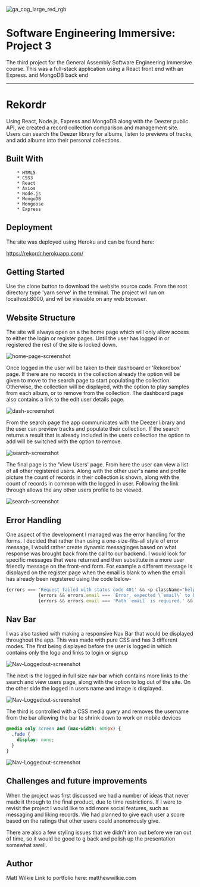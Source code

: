 ![ga_cog_large_red_rgb](https://cloud.githubusercontent.com/assets/40461/8183776/469f976e-1432-11e5-8199-6ac91363302b.png)

# Software Engineering Immersive: Project 3

The third project for the General Assembly Software Engineering Immersive course. This was a full-stack application using a React front end with an Express. and MongoDB back end 

---

# Rekordr

Using  React, Node.js, Express and MongoDB along with the Deezer public API, we created a record collection comparison and management site. Users can search the Deezer library for albums, listen to previews of tracks, and add albums into their personal collections. 

## Built With	

		* HTML5
		* CSS3
		* React
		* Axios
		* Node.js
		* MongoDB
		* Mongoose
		* Express

## Deployment

The site was deployed using Heroku and can be found here:

https://rekordr.herokuapp.com/

## Getting Started

Use the clone button to download the website source code. From the root directory type 'yarn serve' in the terminal. The project wil run on localhost:8000, and wil be viewable on any web browser.

## Website Structure

The site will always open on a the home page which will only allow access to either the login or register pages. Until the user has logged in or registered the rest of the site is locked down.

![home-page-screenshot](https://i.imgur.com/pNXBEfq.jpg)

Once logged in the user will be taken to their dashboard or 'Rekordbox' page. If there are no records in the collection already the option will be given to move to the search page to start populating the collection. Otherwise, the collection will be displayed, with the option to play samples from each album, or to remove from the collection. The dashboard page also contains a link to the edit user details page.

![dash-screenshot](https://i.imgur.com/FTeoqle.png)

From the search page the app communicates with the Deezer library and the user can preview tracks and populate their collection. If the search returns a result that is already included in the users collection the option to add will be switched with the option to remove.

![search-screenshot](https://i.imgur.com/ZF1zzjL.png)

The final page is the 'View Users' page. From here the user can view a list of all other registered users. Along with the other user's name and profile picture the count of records in their collection is shown, along with the count of records in common with the logged in user. Following the link through allows the any other users profile to be viewed.

![search-screenshot](https://i.imgur.com/JsajppO.png)

## Error Handling

One aspect of the development I managed was the error handling for the forms. I decided that rather than using a one-size-fits-all style of error message, I would rather create dynamic messaginges based on what response was brought back from the call to our backend. I would look for specific messages that were returned and then substitute in a more user friendly message on the front-end form. For example a different message is displayed on the register page when the email is blank to when the email has already been registered using the code below-

```javascript
{errors === 'Request failed with status code 401' && <p className="help is-danger">Invalid Email or Password </p>}
            {errors && errors.email === `Error, expected \`email\` to be unique. Value: \`${profile.email}\`` && <p className="help is-danger">Email taken</p>}
            {errors && errors.email === 'Path `email` is required.' && <p className="help is-danger">Email is required</p>}
```

## Nav Bar

I was also tasked with making a responsive Nav Bar that would be displayed throughout the app. This was made with pure CSS and has 3 different modes. The first being displayed before the user is logged in which contains only the logo and links to login or signup

![Nav-Loggedout-screenshot](https://i.imgur.com/agnQbRT.png)

The next is the logged in full size nav bar which contains more links to the search and view users page, along with the option to log out of the site. On the other side the logged in users name and image is displayed.

![Nav-Loggedout-screenshot](https://i.imgur.com/sguKHgS.png)

The third is controlled with a CSS media query and removes the username from the bar allowing the bar to shrink down to work on mobile devices

```css
@media only screen and (max-width: 600px) {
  .fade {
    display: none; 
  }
}
```



![Nav-Loggedout-screenshot](https://i.imgur.com/Sfn2iaw.png)

## Challenges and future improvements

When the project was first discussed we had a number of ideas that never made it through to the final product, due to time restrictions. If I were to revisit the project I would like to add more social features, such as messaging and liking records. We had planned to give each user a score based on the ratings that other users could anonomously give.

There are also a few styling issues that we didn't iron out before we ran out of time, so it would be good to g back and polish up the presentation somewhat swell.

## Author

Matt Wilkie
Link to portfolio here: matthewwilkie.com

